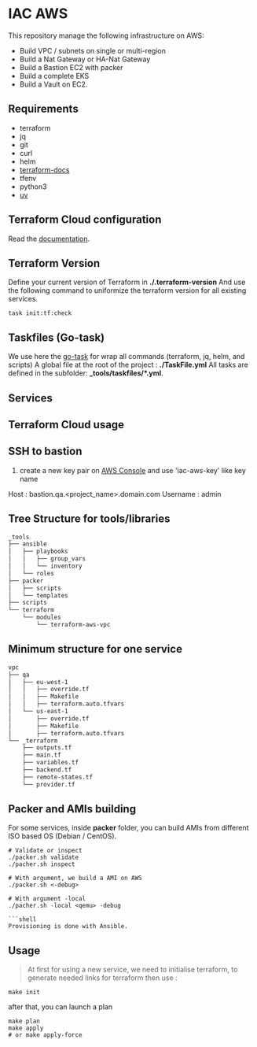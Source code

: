 # IAC AWS

This repository manage the following infrastructure on AWS:

- Build VPC / subnets on single or multi-region
- Build a Nat Gateway or HA-Nat Gateway
- Build a Bastion EC2 with packer
- Build a complete EKS
- Build a Vault on EC2.

## Requirements

- terraform
- jq
- git
- curl
- helm
- [terraform-docs](https://github.com/terraform-docs/)
- tfenv
- python3
- [uv](https://docs.astral.sh/uv/)

## Terraform Cloud configuration

Read the [documentation](./_docs/howto-terraform-cloud.md).

## Terraform Version

Define your current version of Terraform in __./.terraform-version__
And use the following command to uniformize the terraform version for all existing services.

```shell
task init:tf:check
```

## Taskfiles (Go-task)

We use here the [go-task](https://taskfile.dev/) for wrap all commands (terraform, jq, helm, and scripts)
A global file at the root of the project : __./TaskFile.yml__
All tasks are defined in the subfolder: __\_tools/taskfiles/*.yml__.

## Services

## Terraform Cloud usage

## SSH to bastion

1. create a new key pair on [AWS Console](https://eu-west-1.console.aws.amazon.com/ec2/v2/home?region=eu-west-1#KeyPairs:) and use 'iac-aws-key' like key name

Host : bastion.qa.<project_name>.domain.com
Username : admin

## Tree Structure for tools/libraries

```txt
_tools
├── ansible
│   ├── playbooks
│   │   ├── group_vars
│   │   └── inventory
│   └── roles
├── packer
│   ├── scripts
│   └── templates
├── scripts
└── terraform
    └── modules
        └── terraform-aws-vpc
```

## Minimum structure for one service

```txt
vpc
├── qa
│   ├── eu-west-1
│   │   ├── override.tf
│   │   ├── Makefile
│   │   ├── terraform.auto.tfvars
│   └── us-east-1
│       ├── override.tf
│       ├── Makefile
│       ├── terraform.auto.tfvars
└── _terraform
    ├── outputs.tf
    ├── main.tf
    ├── variables.tf
    ├── backend.tf
    ├── remote-states.tf
    └── provider.tf
```

## Packer and AMIs building

For some services, inside __packer__ folder, you can build AMIs from different ISO based OS (Debian / CentOS).

```shell
# Validate or inspect
./packer.sh validate
./pacher.sh inspect

# With argument, we build a AMI on AWS
./packer.sh <-debug>

# With argument -local
./pacher.sh -local <qemu> -debug

```shell
Provisioning is done with Ansible.
```

## Usage

> At first for using a new service, we need to initialise terraform, to generate needed links for terraform then use :

```shell
make init
```

after that, you can launch a plan

```shell
make plan
make apply
# or make apply-force
```
